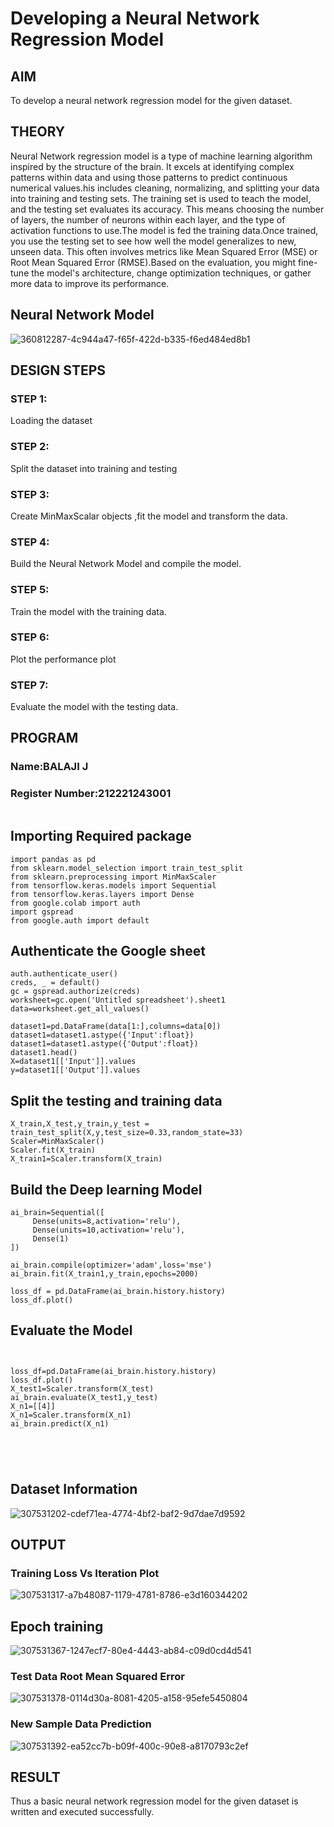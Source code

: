# Developing a Neural Network Regression Model

## AIM

To develop a neural network regression model for the given dataset.

## THEORY

Neural Network regression model is a type of machine learning algorithm inspired by the structure of the brain. It excels at identifying complex patterns within data and using those patterns to predict continuous numerical values.his includes cleaning, normalizing, and splitting your data into training and testing sets. The training set is used to teach the model, and the testing set evaluates its accuracy. This means choosing the number of layers, the number of neurons within each layer, and the type of activation functions to use.The model is fed the training data.Once trained, you use the testing set to see how well the model generalizes to new, unseen data. This often involves metrics like Mean Squared Error (MSE) or Root Mean Squared Error (RMSE).Based on the evaluation, you might fine-tune the model's architecture, change optimization techniques, or gather more data to improve its performance.

## Neural Network Model


![360812287-4c944a47-f65f-422d-b335-f6ed484ed8b1](https://github.com/user-attachments/assets/667493bf-19f7-402b-b54b-49e51762e46b)

## DESIGN STEPS

### STEP 1:

Loading the dataset

### STEP 2:

Split the dataset into training and testing

### STEP 3:

Create MinMaxScalar objects ,fit the model and transform the data.

### STEP 4:

Build the Neural Network Model and compile the model.

### STEP 5:

Train the model with the training data.

### STEP 6:

Plot the performance plot

### STEP 7:

Evaluate the model with the testing data.

## PROGRAM
### Name:BALAJI J
### Register Number:212221243001
```python
```
## Importing Required package
```
import pandas as pd
from sklearn.model_selection import train_test_split
from sklearn.preprocessing import MinMaxScaler
from tensorflow.keras.models import Sequential
from tensorflow.keras.layers import Dense
from google.colab import auth
import gspread
from google.auth import default
````
## Authenticate the Google sheet
```
auth.authenticate_user()
creds, _ = default()
gc = gspread.authorize(creds)
worksheet=gc.open('Untitled spreadsheet').sheet1
data=worksheet.get_all_values()

dataset1=pd.DataFrame(data[1:],columns=data[0])
dataset1=dataset1.astype({'Input':float})
dataset1=dataset1.astype({'Output':float})
dataset1.head()
X=dataset1[['Input']].values
y=dataset1[['Output']].values

```
## Split the testing and training data
```
X_train,X_test,y_train,y_test = train_test_split(X,y,test_size=0.33,random_state=33)
Scaler=MinMaxScaler()
Scaler.fit(X_train)
X_train1=Scaler.transform(X_train)

```
## Build the Deep learning Model
```
ai_brain=Sequential([
     Dense(units=8,activation='relu'),
     Dense(units=10,activation='relu'),
     Dense(1)
])

ai_brain.compile(optimizer='adam',loss='mse')
ai_brain.fit(X_train1,y_train,epochs=2000)

loss_df = pd.DataFrame(ai_brain.history.history)
loss_df.plot()

````
## Evaluate the Model

```


loss_df=pd.DataFrame(ai_brain.history.history)
loss_df.plot()
X_test1=Scaler.transform(X_test)
ai_brain.evaluate(X_test1,y_test)
X_n1=[[4]]
X_n1=Scaler.transform(X_n1)
ai_brain.predict(X_n1)





```
## Dataset Information

![307531202-cdef71ea-4774-4bf2-baf2-9d7dae7d9592](https://github.com/user-attachments/assets/fad99bc0-7e21-4153-a1bf-dd2d2af44bdb)


## OUTPUT

### Training Loss Vs Iteration Plot

![307531317-a7b48087-1179-4781-8786-e3d160344202](https://github.com/user-attachments/assets/f63b19d9-36fa-46fa-85bb-83f27bc46acf)


## Epoch training

![307531367-1247ecf7-80e4-4443-ab84-c09d0cd4d541](https://github.com/user-attachments/assets/d6788a70-0173-4132-ae17-f06147954f6c)


### Test Data Root Mean Squared Error


![307531378-0114d30a-8081-4205-a158-95efe5450804](https://github.com/user-attachments/assets/3f69a782-1d1b-420f-9983-ba8d54d21245)

### New Sample Data Prediction


![307531392-ea52cc7b-b09f-400c-90e8-a8170793c2ef](https://github.com/user-attachments/assets/71ad103d-0d61-4b48-8cab-d01fddb2c7b2)


## RESULT

Thus a basic neural network regression model for the given dataset is written and executed successfully.
